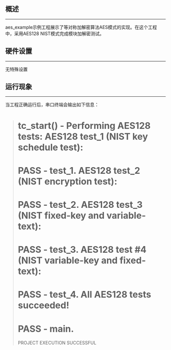 ## 概述
***
aes_example示例工程展示了等对称加解密算法AES模式的实现。在这个工程中，采用AES128 NIST模式完成模块加解密测试。

## 硬件设置
***
无特殊设置

## 运行现象
***
当工程正确运行后，串口终端会输出如下信息：
> tc_start() - Performing AES128 tests:
> AES128 test_1 (NIST key schedule test):
> ===================================================================
> PASS - test_1.
> AES128 test_2 (NIST encryption test):
> ===================================================================
> PASS - test_2.
> AES128 test_3 (NIST fixed-key and variable-text):
> ===================================================================
> PASS - test_3.
> AES128 test #4 (NIST variable-key and fixed-text):
> ===================================================================
> PASS - test_4.
> All AES128 tests succeeded!
> ===================================================================
> PASS - main.
> ===================================================================
> PROJECT EXECUTION SUCCESSFUL



